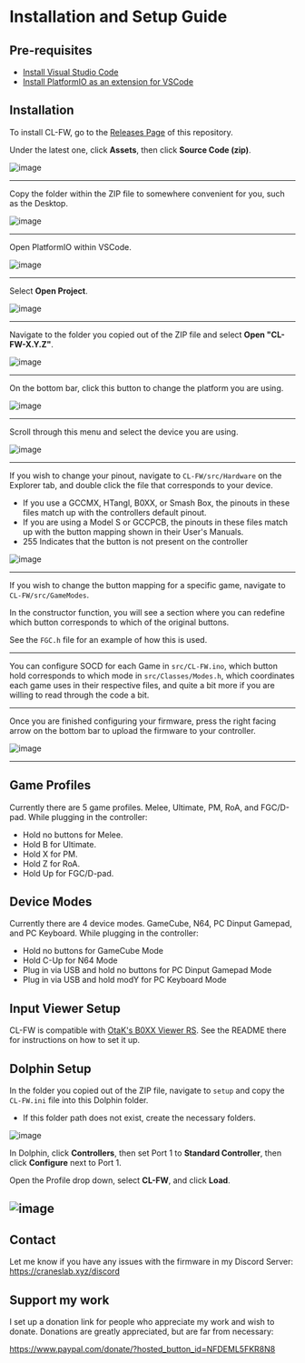 # Installation and Setup Guide

## Pre-requisites

- [Install Visual Studio Code](https://code.visualstudio.com/Download)
- [Install PlatformIO as an extension for VSCode](https://platformio.org/install/ide?install=vscode)

## Installation

To install CL-FW, go to the [Releases Page](https://github.com/Crane1195/CL-FW/releases) of this repository.

Under the latest one, click **Assets**, then click **Source Code (zip)**.

![image](../images/DownloadRelease.png)

---

Copy the folder within the ZIP file to somewhere convenient for you, such as the Desktop.

![image](../images/ExtractFolder.png)

---

Open PlatformIO within VSCode.

![image](../images/OpenPlatformIO.png)

---

Select **Open Project**.

![image](../images/OpenProject.png)

---

Navigate to the folder you copied out of the ZIP file and select **Open "CL-FW-X.Y.Z"**.

![image](../images/OpenProject2.png)

---

On the bottom bar, click this button to change the platform you are using.

![image](../images/SelectEnv.png)

---

Scroll through this menu and select the device you are using.

![image](../images/SelectEnv2.png)

---

If you wish to change your pinout, navigate to `CL-FW/src/Hardware` on the Explorer tab, and double click the file that corresponds to your device.

- If you use a GCCMX, HTangl, B0XX, or Smash Box, the pinouts in these files match up with the controllers default pinout.
- If you are using a Model S or GCCPCB, the pinouts in these files match up with the button mapping shown in their User's Manuals.
- 255 Indicates that the button is not present on the controller

![image](PinoutEdit.png)

---

If you wish to change the button mapping for a specific game, navigate to `CL-FW/src/GameModes`.

In the constructor function, you will see a section where you can redefine which button corresponds to which of the original buttons.

See the `FGC.h` file for an example of how this is used.

---

You can configure SOCD for each Game in `src/CL-FW.ino`, which button hold corresponds to which mode in `src/Classes/Modes.h`, which coordinates each game uses in their respective files, and quite a bit more if you are willing to read through the code a bit.

---

Once you are finished configuring your firmware, press the right facing arrow on the bottom bar to upload the firmware to your controller.

![image](../images/Upload.png)

---

## Game Profiles
Currently there are 5 game profiles. Melee, Ultimate, PM, RoA, and FGC/D-pad. While plugging in the controller:
* Hold no buttons for Melee.
* Hold B for Ultimate.
* Hold X for PM.
* Hold Z for RoA.
* Hold Up for FGC/D-pad.

## Device Modes
Currently there are 4 device modes. GameCube, N64, PC Dinput Gamepad, and PC Keyboard. While plugging in the controller:
* Hold no buttons for GameCube Mode
* Hold C-Up for N64 Mode
* Plug in via USB and hold no buttons for PC Dinput Gamepad Mode
* Plug in via USB and hold modY for PC Keyboard Mode

## Input Viewer Setup
CL-FW is compatible with [OtaK's B0XX Viewer RS](https://github.com/OtaK/b0xx-viewer-rs). See the README there for instructions on how to set it up.

## Dolphin Setup
In the folder you copied out of the ZIP file, navigate to `setup` and copy the `CL-FW.ini` file into this Dolphin folder.
- If this folder path does not exist, create the necessary folders.

![image](../images/DolphinConfigPath.png)

In Dolphin, click **Controllers**, then set Port 1 to **Standard Controller**, then click **Configure** next to Port 1.

Open the Profile drop down, select **CL-FW**, and click **Load**.

![image](../images/DolphinControllerConfig.png)
---

## Contact
Let me know if you have any issues with the firmware in my Discord Server:
https://craneslab.xyz/discord

## Support my work
I set up a donation link for people who appreciate my work and wish to donate. Donations are greatly appreciated, but are far from necessary:

https://www.paypal.com/donate/?hosted_button_id=NFDEML5FKR8N8
